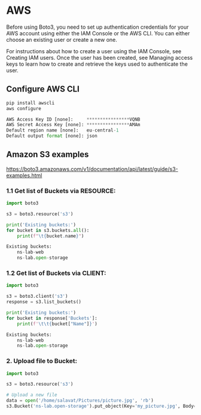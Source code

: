 # AWS

Before using Boto3, you need to set up authentication credentials for your AWS account using either the IAM Console or the AWS CLI. You can either choose an existing user or create a new one.

For instructions about how to create a user using the IAM Console, see Creating IAM users. Once the user has been created, see Managing access keys to learn how to create and retrieve the keys used to authenticate the user.

## Configure AWS CLI
```python
pip install awscli
aws configure
```
```python
AWS Access Key ID [none]:     ****************VQNB 
AWS Secret Access Key [none]: ****************AMAm 
Default region name [none]:   eu-central-1
Default output format [none]: json
```

## Amazon S3 examples
https://boto3.amazonaws.com/v1/documentation/api/latest/guide/s3-examples.html

### 1.1 Get list of Buckets via RESOURCE:
```python
import boto3

s3 = boto3.resource('s3')

print('Existing buckets:')
for bucket in s3.buckets.all():
    print(f"\t{bucket.name}")
```
```python
Existing buckets:
	ns-lab-web
	ns-lab.open-storage
```
### 1.2 Get list of Buckets via CLIENT:
```python
import boto3

s3 = boto3.client('s3')
response = s3.list_buckets()

print('Existing buckets:')
for bucket in response['Buckets']:
    print(f'\t\t{bucket["Name"]}')
```
```python
Existing buckets:
	ns-lab-web
	ns-lab.open-storage
```

### 2. Upload file to Bucket:
```python
import boto3

s3 = boto3.resource('s3')

# Upload a new file
data = open('/home/salavat/Pictures/picture.jpg', 'rb')
s3.Bucket('ns-lab.open-storage').put_object(Key='my_picture.jpg', Body=data)
```